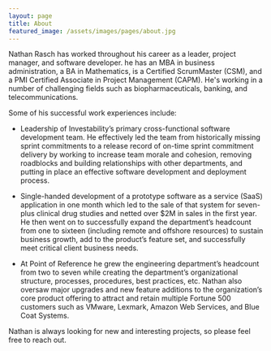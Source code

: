 ```yaml
---
layout: page
title: About
featured_image: /assets/images/pages/about.jpg
---
```


Nathan Rasch has worked throughout his career as a leader, project manager, and software developer.  he has an MBA in business administration, a BA in Mathematics, is a Certified ScrumMaster (CSM), and a PMI Certified Associate in Project Management (CAPM). He's working in a number of challenging fields such as biopharmaceuticals, banking, and telecommunications.

Some of his successful work experiences include:

* Leadership of Investability’s primary cross-functional software development team.  He effectively led the team from historically missing sprint commitments to a release record of on-time sprint commitment delivery by working to increase team morale and cohesion, removing roadblocks and building relationships with other departments, and putting in place an effective software development and deployment process.

* Single-handed development of a prototype software as a service (SaaS) application in one month which led to the sale of that system for seven-plus clinical drug studies and netted over $2M in sales in the first year.  He then went on to successfully expand the department’s headcount from one to sixteen (including remote and offshore resources) to sustain business growth, add to the product’s feature set, and successfully meet critical client business needs.


* At Point of Reference he grew the engineering department’s headcount from two to seven while creating the department’s organizational structure, processes, procedures, best practices, etc.  Nathan also oversaw major upgrades and new feature additions to the organization’s core product offering to attract and retain multiple Fortune 500 customers such as VMware, Lexmark, Amazon Web Services, and Blue Coat Systems.

Nathan is always looking for new and interesting projects, so please feel free to reach out.